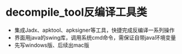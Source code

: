 # decompile_tool反编译工具类
* 集成Jadx、apktool、apksigner等工具，快捷完成反编译一系列操作
* 界面用java的swing库，调用系统cmd命令，需保证自带java环境变量
* 先写windows版、后续出mac版
